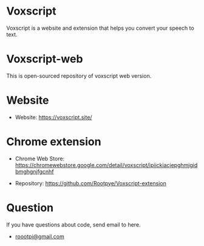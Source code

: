 # Voxscript
Voxscript is a website and extension that helps you convert your speech to text.

# Voxscript-web
This is open-sourced repository of voxscript web version.

# Website
- Website: https://voxscript.site/

# Chrome extension
- Chrome Web Store: https://chromewebstore.google.com/detail/voxscript/ipiickiacjepghmjgidbmghgnjfgcnhf

- Repository: https://github.com/Rootpye/Voxscript-extension
# Question
If you have questions about code, send email to here.
- roootpi@gmail.com
